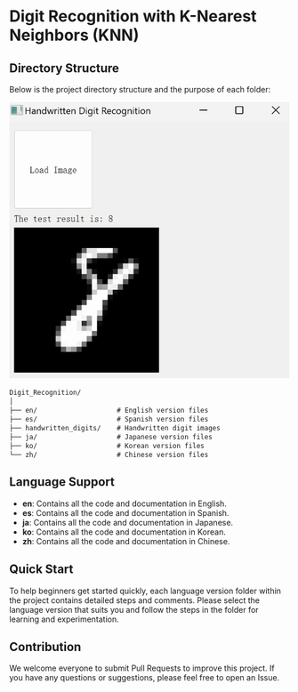# Digit Recognition with K-Nearest Neighbors (KNN)

## Directory Structure

Below is the project directory structure and the purpose of each folder:

![Directory Structure](display.png)

```
Digit_Recognition/
│
├── en/                    # English version files
├── es/                    # Spanish version files
├── handwritten_digits/    # Handwritten digit images
├── ja/                    # Japanese version files
├── ko/                    # Korean version files
└── zh/                    # Chinese version files
```

## Language Support

- **en**: Contains all the code and documentation in English.
- **es**: Contains all the code and documentation in Spanish.
- **ja**: Contains all the code and documentation in Japanese.
- **ko**: Contains all the code and documentation in Korean.
- **zh**: Contains all the code and documentation in Chinese.

## Quick Start

To help beginners get started quickly, each language version folder within the project contains detailed steps and comments. Please select the language version that suits you and follow the steps in the folder for learning and experimentation.

## Contribution

We welcome everyone to submit Pull Requests to improve this project. If you have any questions or suggestions, please feel free to open an Issue.
